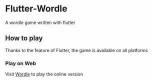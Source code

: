 # Flutter-Wordle

A wordle game written with flutter

## How to play

Thanks to the feature of Flutter, the game is available on all platforms

### Play on Web

Visit [Wordle](https://ajaykrsna.github.io/flutter-wordle-game/#/) to play the online version
